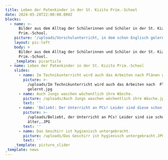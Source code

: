 ```yaml
---
title: Leben der Patenkinder in der St. Kizito Prim.-School
date: 2024-05-28T22:00:00.000Z
blocks:
  - name: >-
      Bilder aus dem Alltag der Schülerinnen und Schüler in der St. Kizito
      Prim.-School.
    picture: '/uploads/Vorschulunterricht, in dem schon Englisch gelernt wird.jpg'
    layout: pic-left
    body: >
      Bilder aus dem Alltag der Schülerinnen und Schüler in der St. Kizito
      Prim.-School.
    _template: picarticle
  - name: Leben der Patenkinder in der St. Kizito Prim.-School
    slides:
      - name: Im Technikunterricht wird auch das Arbeiten nach Plänen gelernt.
        picture: >-
          /uploads/Im Technikunterricht wird auch das Arbeiten nach  Plänen
          gelernt.jpg
      - name: Auch Jungs waschen wöchentlich ihre Wäsche.
        picture: /uploads/Auch Jungs waschen wöchentlich ihre Wäsche.jpg
        text: ''
      - name: 'Beliebt: Der Unterricht an PCs! Leider sind diese schon älter.'
        picture: >-
          /uploads/Beliebt, der Unterricht an PCs! Leider sind sie schon
          älter,.JPG
        text: ''
      - name: Das Geschirr ist hygienisch untergebracht.
        picture: /uploads/Das Geschirr ist hygienisch untergebracht.JPG
        text: ''
    _template: picture_slider
_template: news
---
```


